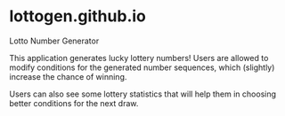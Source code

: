 # lottogen.github.io
Lotto Number Generator

This application generates lucky lottery numbers! Users are allowed to modify conditions for the generated number sequences, which (slightly) increase the chance of winning.

Users can also see some lottery statistics that will help them in choosing better conditions for the next draw.

